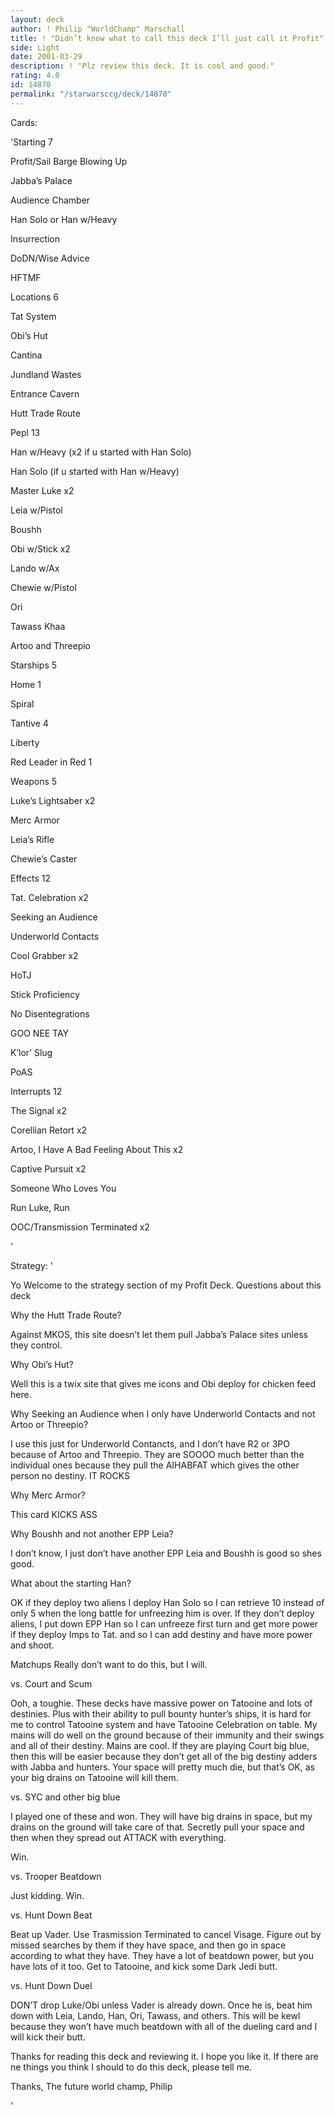 ```yaml
---
layout: deck
author: ! Philip "WorldChamp" Marschall
title: ! "Didn’t know what to call this deck I’ll just call it Profit"
side: Light
date: 2001-03-29
description: ! "Plz review this deck. It is cool and good."
rating: 4.0
id: 14870
permalink: "/starwarsccg/deck/14870"
---
```

Cards: 

'Starting 7

Profit/Sail Barge Blowing Up

Jabba’s Palace

Audience Chamber

Han Solo or Han w/Heavy

Insurrection

DoDN/Wise Advice

HFTMF


Locations 6

Tat System

Obi’s Hut

Cantina

Jundland Wastes

Entrance Cavern

Hutt Trade Route


Pepl 13

Han w/Heavy (x2 if u started with Han Solo)

Han Solo (if u started with Han w/Heavy)

Master Luke x2

Leia w/Pistol

Boushh

Obi w/Stick x2

Lando w/Ax

Chewie w/Pistol

Ori

Tawass Khaa

Artoo and Threepio


Starships 5

Home 1

Spiral

Tantive 4

Liberty

Red Leader in Red 1


Weapons 5

Luke’s Lightsaber x2

Merc Armor

Leia’s Rifle

Chewie’s Caster


Effects 12

Tat. Celebration x2

Seeking an Audience

Underworld Contacts

Cool Grabber x2

HoTJ

Stick Proficiency

No Disentegrations

GOO NEE TAY

K’lor’ Slug

PoAS


Interrupts 12

The Signal x2

Corellian Retort x2

Artoo, I Have A Bad Feeling About This x2

Captive Pursuit x2

Someone Who Loves You

Run Luke, Run

OOC/Transmission Terminated x2


'

Strategy: '

Yo Welcome to the strategy section of my Profit Deck. Questions about this deck

Why the Hutt Trade Route?

Against MKOS, this site doesn’t let them pull Jabba’s Palace sites unless they control.


Why Obi’s Hut?

Well this is a twix site that gives me icons and Obi deploy for chicken feed here.


Why Seeking an Audience when I only have Underworld Contacts and not Artoo or Threepio?

I use this just for Underworld Contancts, and I don’t have R2 or 3PO because of Artoo and Threepio. They are SOOOO much better than the individual ones because they pull the AIHABFAT which gives the other person no destiny. IT ROCKS


Why Merc Armor?

This card KICKS ASS


Why Boushh and not another EPP Leia?

I don’t know, I just don’t have another EPP Leia and Boushh is good so shes good.


What about the starting Han?

OK if they deploy two aliens I deploy Han Solo so I can retrieve 10 instead of only 5 when the long battle for unfreezing him is over. If they don’t deploy aliens, I put down EPP Han so I can unfreeze first turn and get more power if they deploy Imps to Tat. and so I can add destiny and have more power and shoot. 


Matchups Really don’t want to do this, but I will.


vs. Court and Scum

Ooh, a toughie. These decks have massive power on Tatooine and lots of destinies. Plus with their ability to pull bounty hunter’s ships, it is hard for me to control Tatooine system and have Tatooine Celebration on table. My mains will do well on the ground because of their immunity and their swings and all of their destiny. Mains are cool. If they are playing Court big blue, then this will be easier because they don’t get all of the big destiny adders with Jabba and hunters. Your space will pretty much die, but that’s OK, as your big drains on Tatooine will kill them.


vs. SYC and other big blue

I played one of these and won. They will have big drains in space, but my drains on the ground will take care of that. Secretly pull your space and then when they spread out ATTACK with everything. 

Win.


vs. Trooper Beatdown

Just kidding. Win.


vs. Hunt Down Beat

Beat up Vader. Use Trasmission Terminated to cancel Visage. Figure out by missed searches by them if they have space, and then go in space according to what they have. They have a lot of beatdown power, but you have lots of it too. Get to Tatooine, and kick some Dark Jedi butt.


vs. Hunt Down Duel

DON’T drop Luke/Obi unless Vader is already down. Once he is, beat him down with Leia, Lando, Han, Ori, Tawass, and others. This will be kewl because they won’t have much beatdown with all of the dueling card and I will kick their butt.


Thanks for reading this deck and reviewing it. I hope you like it. If there are ne things you think I should to do this deck, please tell me. 

Thanks, The future world champ, Philip 


'
